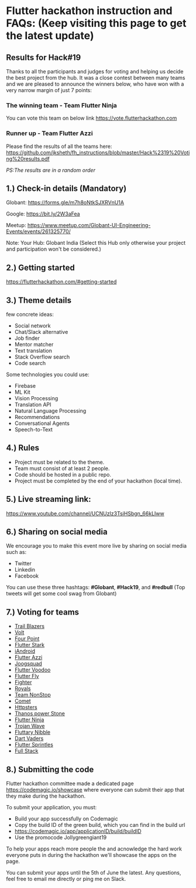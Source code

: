 # Flutter hackathon instruction and FAQs: (Keep visiting this page to get the latest update)

## Results for Hack#19 

Thanks to all the participants and judges for voting and helping us decide the best project from the hub.
It was a close contest between many teams and we are pleased to announce the winners below, who have won with a very narrow margin of just 7 points:

### The winning team - Team Flutter Ninja
You can vote this team on below link
https://vote.flutterhackathon.com

### Runner up - Team Flutter Azzi

Please find the results of all the teams here:
https://github.com/jksheth/fh_instructions/blob/master/Hack%2319%20Voting%20results.pdf



*PS:The results are in a random order*

1.) Check-in details (Mandatory)
-
Globant: https://forms.gle/m7h8oNtkSJXRVnU1A 

Google:  https://bit.ly/2W3aFea

Meetup:  https://www.meetup.com/Globant-UI-Engineering-Events/events/261325770/

Note: Your Hub: Globant India (Select this Hub only otherwise your project and participation won't be considered.)


2.) Getting started
-
https://flutterhackathon.com/#getting-started

3.) Theme details
-
few concrete ideas:

- Social network
- Chat/Slack alternative
- Job finder
- Mentor matcher
- Text translation
- Stack Overflow search
- Code search

Some technologies you could use:

- Firebase
- ML Kit
- Vision Processing
- Translation API
- Natural Language Processing
- Recommendations
- Conversational Agents
- Speech-to-Text


4.) Rules
-
- Project must be related to the theme.
- Team must consist of at least 2 people.
- Code should be hosted in a public repo.
- Project must be completed by the end of your hackathon (local time).

5.) Live streaming link:
-
https://www.youtube.com/channel/UCNUzIz3TsiHSbgn_66kLIww

6.) Sharing on social media
-
We encourage you to make this event more live by sharing on social media such as:
- Twitter
- Linkedin
- Facebook

You can use these three hashtags:
**#Globant**, **#Hack19**, and **#redbull** (Top tweets will get some cool swag from Globant)

7.) Voting for teams
-
- [Trail Blazers](https://docs.google.com/forms/d/e/1FAIpQLSf1Ar8mmEjbQVpTCT3hhyv131dqdJ1gVLgHh1amb5-eCL9AWA/viewform?vc=0&c=0&w=1)
- [Volt](https://docs.google.com/forms/d/e/1FAIpQLSe-QcUK1WqLnZr7U24JUL0zuoh4jCmbodLURso-Tra9AGmZoA/viewform?vc=0&c=0&w=1)
- [Four Point](https://docs.google.com/forms/d/e/1FAIpQLScuvphALfS_muL0ScFWum9ZJ7vZVH-pE8d9oD28nJzVFw9CJg/viewform?vc=0&c=0&w=1)
- [Flutter Stark](https://docs.google.com/forms/d/e/1FAIpQLSctcn7dll4J0z8Vqf22MXzBblGewQWPMo7WVCvFE9chepuCVw/viewform?vc=0&c=0&w=1)
- [iAndroid](https://docs.google.com/forms/d/e/1FAIpQLScRO4_Rr-tl9XqpGHrxG2s7K8bvONL0aomEIJgHmsn6csBoQQ/viewform?vc=0&c=0&w=1)
- [Flutter Azzi](https://docs.google.com/forms/d/e/1FAIpQLSeXlPprbl_fdD_RqLLEMCCsuQVUqeWJZvdjSjgjUQrQPNXeGQ/viewform?vc=0&c=0&w=1)
- [Joogsquad](https://docs.google.com/forms/d/e/1FAIpQLSdZd7sFf_ds2m1MLIdUH5cdm9f2GRWIvsArokeMPhID6EhLYQ/viewform?vc=0&c=0&w=1)
- [Flutter Voodoo](https://docs.google.com/forms/d/e/1FAIpQLSepkL8rHKep2vnuOmH1FigWUxCphjvy1QenFQrVVHZf4EVrBg/viewform?vc=0&c=0&w=1)
- [Flutter Fly](https://docs.google.com/forms/d/e/1FAIpQLSfHSJNIvTNZCksQjL95d8hNsu20RzDoH8hCVvW9aUT-_eAE2A/viewform?vc=0&c=0&w=1)
- [Fighter](https://docs.google.com/forms/d/e/1FAIpQLSdSQs80vEqI_F7tzP4A5rn5bfQAQrGWyB2BWoZYuC6_wu4twg/viewform?vc=0&c=0&w=1)
- [Royals](https://docs.google.com/forms/d/e/1FAIpQLSeQXPr08yNetkOB8tYjhly7nCCa5g_6MC6o_Dd4KPVfm9yuPQ/viewform?vc=0&c=0&w=1)
- [Team NonStop](https://docs.google.com/forms/d/e/1FAIpQLScRrR0-SzhtctnaE5Y1ytyVmu2tHYAHzEfiT5HodnKEyJclFA/viewform?vc=0&c=0&w=1)
- [Comet](https://docs.google.com/forms/d/e/1FAIpQLSfkucl84u5JYAet_62DuRQvGKyHJzgQ-jTWR1RV7xQDW_ZlFw/viewform?vc=0&c=0&w=1)
- [Httpsters](https://docs.google.com/forms/d/e/1FAIpQLScgVJu1_J3MTuAaFTgIaIv2TH-01z60sMgrYrNUQPfYnZFsew/viewform?vc=0&c=0&w=1)
- [Thanos power Stone](https://docs.google.com/forms/d/e/1FAIpQLSfc8vwys4Esoa4jmri-5V2elQmyirU5dW46zqMwVjYWpvZtMQ/viewform?vc=0&c=0&w=1)
- [Flutter Ninja](https://docs.google.com/forms/d/e/1FAIpQLSdcETssgTNEHxgW6NY5OU-vKC2TNFx0i8YQ0qM7I25yU5BFgQ/viewform?vc=0&c=0&w=1)
- [Trojan Wave](https://docs.google.com/forms/d/e/1FAIpQLSeuyi73HHc9tVVuU_-pHCdUx3cVuaWJ8_u42rsj0PV6GxvX0g/viewform?vc=0&c=0&w=1)
- [Fluttary Nibble](https://docs.google.com/forms/d/e/1FAIpQLSfd6eHFzAo7ycWHbgnA_lDVi73h8Fm5JRZ-fwNhruqxWmMbcA/viewform?vc=0&c=0&w=1)
- [Dart Vaders](https://docs.google.com/forms/d/e/1FAIpQLSeU0CmwOmS6HEHj0vj3-11jNgVkEs_b2ILrbpm-LlfQK5dlFg/viewform?vc=0&c=0&w=1)
- [Flutter Sprintles](https://docs.google.com/forms/d/e/1FAIpQLSe4F6R4S1NMrwM9GpEKYqfsxDcX9F8S8hdD8ykJsHECTThV5w/viewform?vc=0&c=0&w=1)
- [Full Stack](https://docs.google.com/forms/d/e/1FAIpQLSfQpS15zO_WxGxsE53eFXgE5gDmySSaU_XbVGhNhtSPtzCKBg/viewform?vc=0&c=0&w=1)

8.) Submitting the code
-
Flutter hackathon committee made a dedicated page https://codemagic.io/showcase where everyone can submit their app that they make during the hackathon.

To submit your application, you must:

- Build your app successfully on Codemagic
- Copy the build ID of the green build, which you can find in the build url
- https://codemagic.io/app/applicationID/build/buildID
- Use the promocode Jollygreengiant19

To help your apps reach more people the and acnowledge the hard work everyone puts in during the hackathon we'll showcase the apps on the page.

You can submit your apps until the 5th of June the latest. Any questions, feel free to email me directly or ping me on Slack.


